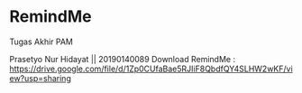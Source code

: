 # RemindMe
Tugas Akhir PAM

Prasetyo Nur Hidayat || 20190140089
Download RemindMe : https://drive.google.com/file/d/1Zp0CUfaBae5RJIiF8QbdfQY4SLHW2wKF/view?usp=sharing
